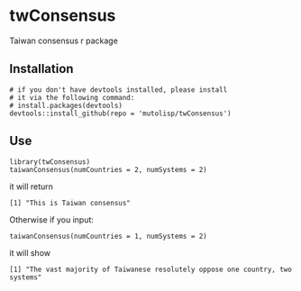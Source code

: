 # twConsensus
Taiwan consensus r package

## Installation

```{r}
# if you don't have devtools installed, please install
# it via the following command:
# install.packages(devtools)
devtools::install_github(repo = 'mutolisp/twConsensus')
```

## Use

```{r}
library(twConsensus)
taiwanConsensus(numCountries = 2, numSystems = 2)
```
it will return

```{r}
[1] "This is Taiwan consensus"
```

Otherwise if you input:

```{r}
taiwanConsensus(numCountries = 1, numSystems = 2)
```

it will show

```
[1] "The vast majority of Taiwanese resolutely oppose one country, two systems"
```
